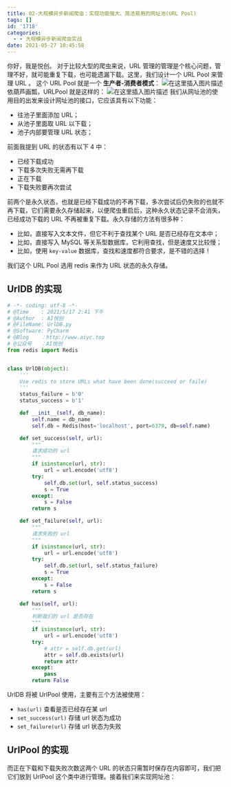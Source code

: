 ```yaml
---
title: 02-大规模异步新闻爬虫：实现功能强大、简洁易用的网址池(URL Pool)
tags: []
id: '1718'
categories:
  - - 大规模异步新闻爬虫实战
date: 2021-05-27 10:45:58
---
```


你好，我是悦创。 对于比较大型的爬虫来说，URL 管理的管理是个核心问题，管理不好，就可能重复下载，也可能遗漏下载。这里，我们设计一个 URL Pool 来管理 URL 。 这个 URL Pool 就是一个 **生产者-消费者模式**： ![在这里插入图片描述](https://img-blog.csdnimg.cn/20210524212101264.png) 依葫芦画瓢，URLPool 就是这样的： ![在这里插入图片描述](https://img-blog.csdnimg.cn/20210524212212185.png?x-oss-process=image/watermark,type_ZmFuZ3poZW5naGVpdGk,shadow_10,text_aHR0cHM6Ly9ibG9nLmNzZG4ubmV0L3FxXzMzMjU0NzY2,size_16,color_FFFFFF,t_70) 我们从网址池的使用目的出发来设计网址池的接口，它应该具有以下功能：

*   往池子里面添加 URL；
*   从池子里面取 URL 以下载；
*   池子内部要管理 URL 状态；

前面我提到 URL 的状态有以下 4 中：

*   已经下载成功
*   下载多次失败无需再下载
*   正在下载
*   下载失败要再次尝试

前两个是永久状态，也就是已经下载成功的不再下载，多次尝试后仍失败的也就不再下载，它们需要永久存储起来，以便爬虫重启后，这种永久状态记录不会消失，已经成功下载的 URL 不再被重复下载。永久存储的方法有很多种：

*   比如，直接写入文本文件，但它不利于查找某个 URL 是否已经存在文本中；
*   比如，直接写入 MySQL 等关系型数据库，它利用查找，但是速度又比较慢；
*   比如，使用 `key-value` 数据库，查找和速度都符合要求，是不错的选择！

我们这个 URL Pool 选用 redis 来作为 URL 状态的永久存储。

## UrlDB 的实现

```python
# -*- coding: utf-8 -*-
# @Time    : 2021/5/17 2:41 下午
# @Author  : AI悦创
# @FileName: UrlDB.py
# @Software: PyCharm
# @Blog    ：http://www.aiyc.top
# @公众号   ：AI悦创
from redis import Redis


class UrlDB(object):
    '''
    Use redis to store URLs what have been done(succeed or faile)
    '''
    status_failure = b'0'
    status_success = b'1'

    def __init__(self, db_name):
        self.name = db_name
        self.db = Redis(host='localhost', port=6379, db=self.name)

    def set_success(self, url):
        """
        请求成功的 url
        """
        if isinstance(url, str):
            url = url.encode('utf8')
        try:
            self.db.set(url, self.status_success)
            s = True
        except:
            s = False
        return s

    def set_failure(self, url):
        """
        请求失败的 url
        """
        if isinstance(url, str):
            url = url.encode('utf8')
        try:
            self.db.set(url, self.status_failure)
            s = True
        except:
            s = False
        return s

    def has(self, url):
        """
        判断我们的 url 是否存在
        """
        if isinstance(url, str):
            url = url.encode('utf8')
        try:
            # attr = self.db.get(url)
            attr = self.db.exists(url)
            return attr
        except:
            pass
        return False
```

UrlDB 将被 UrlPool 使用，主要有三个方法被使用：

*   `has(url)` 查看是否已经存在某 url
*   `set_success(url)` 存储 url 状态为成功
*   `set_failure(url)` 存储 url 状态为失败

## UrlPool 的实现

而正在下载和下载失败次数这两个 URL 的状态只需暂时保存在内容即可，我们把它们放到 UrlPool 这个类中进行管理。接着我们来实现网址池：